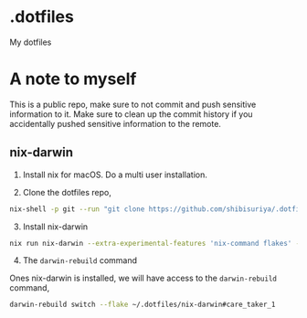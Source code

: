 # .dotfiles

My dotfiles

# A note to myself

This is a public repo, make sure to not commit and push sensitive information to it. 
Make sure to clean up the commit history if you accidentally pushed sensitive information
to the remote.

## nix-darwin

1. Install nix for macOS. Do a multi user installation.

2. Clone the dotfiles repo, 

```bash
nix-shell -p git --run "git clone https://github.com/shibisuriya/.dotfiles ~/.dotfiles"
```

3. Install nix-darwin

```bash
nix run nix-darwin --extra-experimental-features 'nix-command flakes' -- switch --flake ~/.dotfiles/nix-darwin#care_taker_1
```

4. The `darwin-rebuild` command

Ones nix-darwin is installed, we will have access to the `darwin-rebuild` command,

```bash
darwin-rebuild switch --flake ~/.dotfiles/nix-darwin#care_taker_1
```
